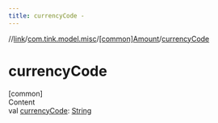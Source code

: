 ```yaml
---
title: currencyCode -
---
```

//[link](../../index.md)/[com.tink.model.misc](../index.md)/[[common]Amount](index.md)/[currencyCode](currency-code.md)



# currencyCode  
[common]  
Content  
val [currencyCode](currency-code.md): [String](https://kotlinlang.org/api/latest/jvm/stdlib/kotlin/-string/index.html)  



